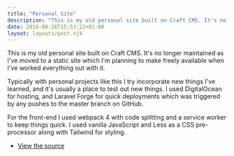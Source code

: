 ```yaml
---
title: "Personal Site"
description: "This is my old personal site built on Craft CMS. It's no longer maintained as I've moved to a static site which I'm planning to make freely available when I've worked everything out with it."
date: 2018-08-26T15:53:22+01:00
layout: layouts/post.njk
---
```


This is my old personal site built on Craft CMS. It's no longer maintained as I've moved to a static site which I'm planning to make freely available when I've worked everything out with it.

Typically with personal projects like this I try incorporate new things I've learned, and it's usually a place to test out new things. I used DigitalOcean for hosting, and Laravel Forge for quick deployments which was triggered by any pushes to the master branch on GitHub.

For the front-end I used webpack 4 with code splitting and a service worker to keep things quick. I used vanilla JavaScript and Less as a CSS pre-processor along with Tailwind for styling.

<ul class="list-reset">
  <li><a href="https://github.com/tjFogarty/personal-site" target="_blank" rel="noopener noreferrer">View the source</a></li>
</ul>
